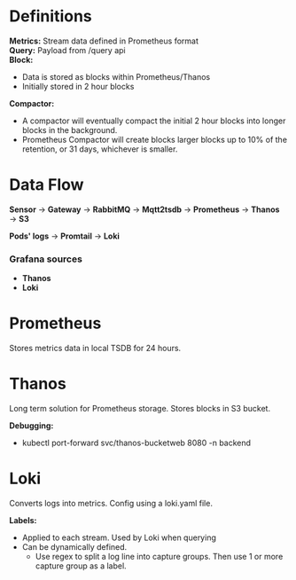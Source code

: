 # Definitions
__Metrics:__ Stream data defined in Prometheus format \
__Query:__ Payload from /query api \
__Block:__
  - Data is stored as blocks within Prometheus/Thanos
  - Initially stored in 2 hour blocks

__Compactor:__
  - A compactor will eventually compact the initial 2 hour blocks into longer blocks in the background.
  - Prometheus Compactor will create blocks larger blocks up to 10% of the retention, or 31 days, whichever is smaller. 

# Data Flow
__Sensor__ &rarr; __Gateway__ &rarr; __RabbitMQ__ &rarr; __Mqtt2tsdb__ &rarr; __Prometheus__ &rarr; __Thanos__ &rarr; __S3__

__Pods' logs__ &rarr; __Promtail__ &rarr; __Loki__ 

### Grafana sources
- __Thanos__
- __Loki__

# Prometheus
Stores metrics data in local TSDB for 24 hours.

# Thanos
Long term solution for Prometheus storage. Stores blocks in S3 bucket.

__Debugging:__
  - kubectl port-forward svc/thanos-bucketweb 8080 -n backend

# Loki
Converts logs into metrics. Config using a loki.yaml file.

__Labels:__
  - Applied to each stream. Used by Loki when querying
  - Can be dynamically defined.
    - Use regex to split a log line into capture groups. Then use 1 or more capture group as a label.